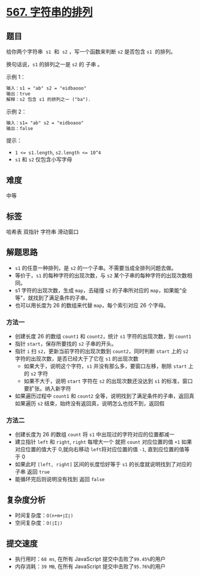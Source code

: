 # [567. 字符串的排列](https://leetcode-cn.com/problems/permutation-in-string/)

## 题目

给你两个字符串  `s1`  和  `s2` ，写一个函数来判断 `s2` 是否包含 `s1`  的排列。

换句话说，`s1` 的排列之一是 `s2` 的 子串 。

示例 1：

```txt
输入：s1 = "ab" s2 = "eidbaooo"
输出：true
解释：s2 包含 s1 的排列之一 ("ba").
```

示例 2：

```txt
输入：s1= "ab" s2 = "eidboaoo"
输出：false
```

提示：

- `1 <= s1.length`, `s2.length <= 10^4`
- `s1` 和 `s2` 仅包含小写字母

## 难度

中等

## 标签

哈希表 双指针 字符串 滑动窗口

## 解题思路

- `s1` 的任意一种排列，是 `s2` 的一个子串。不需要当成全排列问题去做。
- 等价于，`s1` 的每种字符的出现次数，与 `s2` 某个子串的每种字符的出现次数相同。
- s1 字符的出现次数，生成 `map`，去碰撞 `s2` 的子串所对应的 `map`，如果能“全等”，就找到了满足条件的子串。
- 也可以用长度为 26 的数组来代替 `map`，每个索引对应 26 个字母。

### 方法一

- 创建长度 26 的数组 `count1` 和 `count2`，统计 `s1` 字符的出现次数，到 `count1`
- 指针 `start`，保存所要找的 `s2` 子串的开头。
- 指针 `i` 扫 `s2`，更新当前字符的出现次数到 `count2`，同时判断 `start` 上的 `s2` 字符的出现次数，是否已经大于了它在 `s1` 的出现次数
  - 如果大于，说明这个字符，`s1` 并没有那么多，要窗口左移，剔除 `start` 上的 `s2` 字符
  - 如果不大于，说明 `start` 字符在 `s2` 的出现次数还没达到 `s1` 的标准，窗口要扩张。纳入新字符
- 如果遍历过程中 `count1` 和 `count2` 全等，说明找到了满足条件的子串，返回真
  如果遍历 `s2` 结束，始终没有返回真，说明怎么也找不到，返回假

### 方法二

- 创建长度为 26 的数组 `count` 将 `s1` 中出现过的字符对应的位置都减一
- 建立指针 `left` 和 `right`, `right` 每增大一个 就把 `count` 对应位置的值 `+1` 如果对应位置的值大于 0,就向右移动 `left`将对应位置的值 `-1`, 直到应位置的值等于 0
- 如果此时 `[left, right]` 区间的长度恰好等于 `s1` 的长度就说明找到了对应的子串 返回 `true`
- 能循环完后则说明没有找到 返回 `false`

## 复杂度分析

- 时间复杂度：`O(n+m+∣Σ∣)`
- 空间复杂度：`O(∣Σ∣)`

## 提交速度

- 执行用时：`68 ms`, 在所有 JavaScript 提交中击败了`99.45%`的用户
- 内存消耗：`39 MB`, 在所有 JavaScript 提交中击败了`95.76%`的用户
